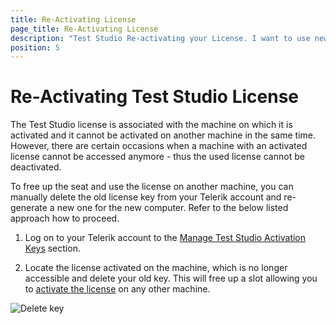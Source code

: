 ```yaml
---
title: Re-Activating License
page_title: Re-Activating License
description: "Test Studio Re-activating your License. I want to use new machine but cannot deactivate the license on the previous one. Unable to deactivate a Test Studio license. a machine with an activated Test Studio license cannot be accessed to deactivate the license"
position: 5
---
```

# Re-Activating Test Studio License

The Test Studio license is associated with the machine on which it is activated and it cannot be activated on another machine in the same time. However, there are certain occasions when a machine with an activated license cannot be accessed anymore - thus the used license cannot be deactivated.

To free up the seat and use the license on another machine, you can manually delete the old license key from your Telerik account and re-generate a new one for the new computer. Refer to the below listed approach how to proceed.

1. Log on to your Telerik account to the <a href="http://www.telerik.com/account/your-products/testing-tools-manage-license-keys.aspx" target="_blank">Manage Test Studio Activation Keys</a> section.

2. Locate the license activated on the machine, which is no longer accessible and delete your old key. This will free up a slot allowing you to <a href="/prerequisites/license-activation/activating-your-license" target="_blank">activate the license</a> on any other machine.

![Delete key](/img/general-information/installation/re-activating-your-license/fig1.png)
